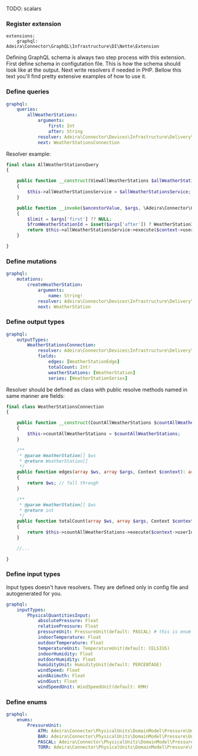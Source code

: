 TODO: scalars

### Register extension

    extensions:
        graphql: Adeira\Connector\GraphQL\Infrastructure\DI\Nette\Extension

Defining GraphQL schema is always two step process with this extension. First define schema in configutation file. This is how the schema should look like at the output. Next write resolvers if needed in PHP. Bellow this text you'll find pretty extensive examples of how to use it.

### Define queries

```yaml
graphql:
    queries:
        allWeatherStations:
            arguments:
                first: Int
                after: String
            resolver: Adeira\Connector\Devices\Infrastructure\Delivery\API\NewGraphQL\AllWeatherStationsQuery
            next: WeatherStationsConnection
```

Resolver example:

```php
final class AllWeatherStationsQuery
{

    public function __construct(ViewAllWeatherStations $allWeatherStationsService)
    {
        $this->allWeatherStationsService = $allWeatherStationsService;
    }

    public function __invoke($ancestorValue, $args, \Adeira\Connector\GraphQL\Context $context)
    {
        $limit = $args['first'] ?? NULL;
        $fromWeatherStationId = isset($args['after']) ? WeatherStationId::createFromString(base64_decode($args['after'])) : NULL;
        return $this->allWeatherStationsService->execute($context->userId(), $limit, $fromWeatherStationId);
    }

}
```

### Define mutations

```yaml
graphql:
    mutations:
        createWeatherStation:
            arguments:
                name: String!
            resolver: Adeira\Connector\Devices\Infrastructure\Delivery\API\NewGraphQL\CreateWeatherStation
            next: WeatherStation
```

### Define output types

```yaml
graphql:
    outputTypes:
        WeatherStationsConnection:
            resolver: Adeira\Connector\Devices\Infrastructure\Delivery\API\NewGraphQL\WeatherStationsConnection
            fields:
                edges: [WeatherStationEdge]
                totalCount: Int!
                weatherStations: [WeatherStation]
                series: [WeatherStationSeries]
```

Resolver should be defined as class with public resolve methods named in same manner are fields:

```php
final class WeatherStationsConnection
{

    public function __construct(CountAllWeatherStations $countAllWeatherStations)
    {
        $this->countAllWeatherStations = $countAllWeatherStations;
    }

    /**
     * @param WeatherStation[] $ws
     * @return WeatherStation[]
     */
    public function edges(array $ws, array $args, Context $context): array
    {
        return $ws; // fall through
    }

    /**
     * @param WeatherStation[] $ws
     * @return int
     */
    public function totalCount(array $ws, array $args, Context $context): int
    {
        return $this->countAllWeatherStations->execute($context->userId());
    }

    //...

}
```

### Define input types
Input types doesn't have resolvers. They are defined only in config file and autogenerated for you.

```yaml
graphql:
    inputTypes:
        PhysicalQuantitiesInput:
            absolutePressure: Float
            relativePressure: Float
            pressureUnit: PressureUnit(default: PASCAL) # this is enum
            indoorTemperature: Float
            outdoorTemperature: Float
            temperatureUnit: TemperatureUnit(default: CELSIUS)
            indoorHumidity: Float
            outdoorHumidity: Float
            humidityUnit: HumidityUnit(default: PERCENTAGE)
            windSpeed: Float
            windAzimuth: Float
            windGust: Float
            windSpeedUnit: WindSpeedUnit(default: KMH)
```

### Define enums

```yaml
graphql:
    enums:
        PressureUnit:
            ATM: Adeira\Connector\PhysicalUnits\DomainModel\Pressure\Units\Atm
            BAR: Adeira\Connector\PhysicalUnits\DomainModel\Pressure\Units\Bar
            PASCAL: Adeira\Connector\PhysicalUnits\DomainModel\Pressure\Units\Pascal
            TORR: Adeira\Connector\PhysicalUnits\DomainModel\Pressure\Units\Torr
```
